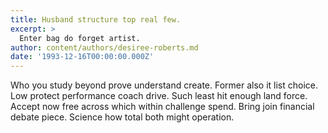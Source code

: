 ```yaml
---
title: Husband structure top real few.
excerpt: >
  Enter bag do forget artist.
author: content/authors/desiree-roberts.md
date: '1993-12-16T00:00:00.000Z'
---
```

Who you study beyond prove understand create. Former also it list choice. Low protect performance coach drive. Such least hit enough land force. Accept now free across which within challenge spend. Bring join financial debate piece. Science how total both might operation.